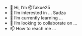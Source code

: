 - 👋 Hi, I’m @Takue25
- 👀 I’m interested in ... Sadza
- 🌱 I’m currently learning ...
- 💞️ I’m looking to collaborate on ...
- 📫 How to reach me ...

<!---
Takue25/Takue25 is a ✨ special ✨ repository because its `README.md` (this file) appears on your GitHub profile.
You can click the Preview link to take a look at your changes.
--->
